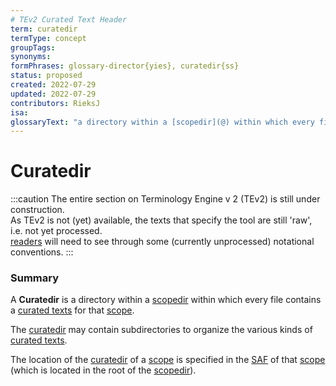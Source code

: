 ```yaml
---
# TEv2 Curated Text Header
term: curatedir
termType: concept
groupTags:
synonyms:
formPhrases: glossary-director{yies}, curatedir{ss}
status: proposed
created: 2022-07-29
updated: 2022-07-29
contributors: RieksJ
isa:
glossaryText: "a directory within a [scopedir](@) within which every file contains a [curated texts](@) for that [scope](@)."
---
```


# Curatedir

:::caution
The entire section on Terminology Engine v 2 (TEv2) is still under construction.<br/>
As TEv2 is not (yet) available, the texts that specify the tool are still 'raw', i.e. not yet processed.<br/>[readers](@) will need to see through some (currently unprocessed) notational conventions.
:::

### Summary
A **Curatedir** is a directory within a [scopedir](@) within which every file contains a [curated texts](@) for that [scope](@).

The [curatedir](@) may contain subdirectories to organize the various kinds of [curated texts](@).

The location of the [curatedir](@) of a [scope](@) is specified in the [SAF](@) of that [scope](@) (which is located in the root of the [scopedir](@)).
